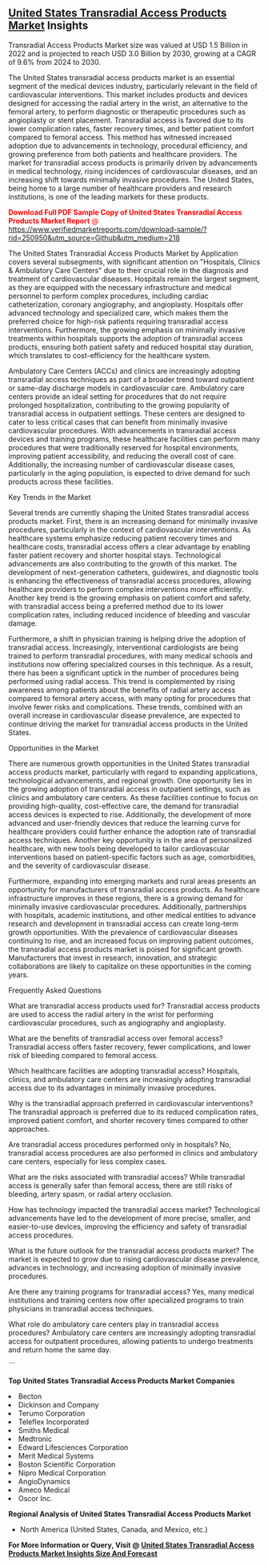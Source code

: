 <h2><a href="https://www.verifiedmarketreports.com/download-sample/?rid=250950&amp;utm_source=Github&amp;utm_medium=218" target="_blank">United States Transradial Access Products Market</a> Insights</h2><p>Transradial Access Products Market size was valued at USD 1.5 Billion in 2022 and is projected to reach USD 3.0 Billion by 2030, growing at a CAGR of 9.6% from 2024 to 2030.</p><p> <p>The United States transradial access products market is an essential segment of the medical devices industry, particularly relevant in the field of cardiovascular interventions. This market includes products and devices designed for accessing the radial artery in the wrist, an alternative to the femoral artery, to perform diagnostic or therapeutic procedures such as angioplasty or stent placement. Transradial access is favored due to its lower complication rates, faster recovery times, and better patient comfort compared to femoral access. This method has witnessed increased adoption due to advancements in technology, procedural efficiency, and growing preference from both patients and healthcare providers. The market for transradial access products is primarily driven by advancements in medical technology, rising incidences of cardiovascular diseases, and an increasing shift towards minimally invasive procedures. The United States, being home to a large number of healthcare providers and research institutions, is one of the leading markets for these products.</p> <p><p><span class=""><span style="color: #ff0000;"><strong>Download Full PDF Sample Copy of United States Transradial Access Products Market Report</strong> @ </span><a href="https://www.verifiedmarketreports.com/download-sample/?rid=250950&amp;utm_source=Github&amp;utm_medium=218" target="_blank">https://www.verifiedmarketreports.com/download-sample/?rid=250950&amp;utm_source=Github&amp;utm_medium=218</a></span></p></p> <p>The United States Transradial Access Products Market by Application covers several subsegments, with significant attention on "Hospitals, Clinics & Ambulatory Care Centers" due to their crucial role in the diagnosis and treatment of cardiovascular diseases. Hospitals remain the largest segment, as they are equipped with the necessary infrastructure and medical personnel to perform complex procedures, including cardiac catheterization, coronary angiography, and angioplasty. Hospitals offer advanced technology and specialized care, which makes them the preferred choice for high-risk patients requiring transradial access interventions. Furthermore, the growing emphasis on minimally invasive treatments within hospitals supports the adoption of transradial access products, ensuring both patient safety and reduced hospital stay duration, which translates to cost-efficiency for the healthcare system. <p>Ambulatory Care Centers (ACCs) and clinics are increasingly adopting transradial access techniques as part of a broader trend toward outpatient or same-day discharge models in cardiovascular care. Ambulatory care centers provide an ideal setting for procedures that do not require prolonged hospitalization, contributing to the growing popularity of transradial access in outpatient settings. These centers are designed to cater to less critical cases that can benefit from minimally invasive cardiovascular procedures. With advancements in transradial access devices and training programs, these healthcare facilities can perform many procedures that were traditionally reserved for hospital environments, improving patient accessibility, and reducing the overall cost of care. Additionally, the increasing number of cardiovascular disease cases, particularly in the aging population, is expected to drive demand for such products across these facilities.</p> <p>Key Trends in the Market</p> <p>Several trends are currently shaping the United States transradial access products market. First, there is an increasing demand for minimally invasive procedures, particularly in the context of cardiovascular interventions. As healthcare systems emphasize reducing patient recovery times and healthcare costs, transradial access offers a clear advantage by enabling faster patient recovery and shorter hospital stays. Technological advancements are also contributing to the growth of this market. The development of next-generation catheters, guidewires, and diagnostic tools is enhancing the effectiveness of transradial access procedures, allowing healthcare providers to perform complex interventions more efficiently. Another key trend is the growing emphasis on patient comfort and safety, with transradial access being a preferred method due to its lower complication rates, including reduced incidence of bleeding and vascular damage. <p>Furthermore, a shift in physician training is helping drive the adoption of transradial access. Increasingly, interventional cardiologists are being trained to perform transradial procedures, with many medical schools and institutions now offering specialized courses in this technique. As a result, there has been a significant uptick in the number of procedures being performed using radial access. This trend is complemented by rising awareness among patients about the benefits of radial artery access compared to femoral artery access, with many opting for procedures that involve fewer risks and complications. These trends, combined with an overall increase in cardiovascular disease prevalence, are expected to continue driving the market for transradial access products in the United States.</p> <p>Opportunities in the Market</p> <p>There are numerous growth opportunities in the United States transradial access products market, particularly with regard to expanding applications, technological advancements, and regional growth. One opportunity lies in the growing adoption of transradial access in outpatient settings, such as clinics and ambulatory care centers. As these facilities continue to focus on providing high-quality, cost-effective care, the demand for transradial access devices is expected to rise. Additionally, the development of more advanced and user-friendly devices that reduce the learning curve for healthcare providers could further enhance the adoption rate of transradial access techniques. Another key opportunity is in the area of personalized healthcare, with new tools being developed to tailor cardiovascular interventions based on patient-specific factors such as age, comorbidities, and the severity of cardiovascular disease. <p>Furthermore, expanding into emerging markets and rural areas presents an opportunity for manufacturers of transradial access products. As healthcare infrastructure improves in these regions, there is a growing demand for minimally invasive cardiovascular procedures. Additionally, partnerships with hospitals, academic institutions, and other medical entities to advance research and development in transradial access can create long-term growth opportunities. With the prevalence of cardiovascular diseases continuing to rise, and an increased focus on improving patient outcomes, the transradial access products market is poised for significant growth. Manufacturers that invest in research, innovation, and strategic collaborations are likely to capitalize on these opportunities in the coming years.</p> <p>Frequently Asked Questions</p> <p>What are transradial access products used for? Transradial access products are used to access the radial artery in the wrist for performing cardiovascular procedures, such as angiography and angioplasty.</p> <p>What are the benefits of transradial access over femoral access? Transradial access offers faster recovery, fewer complications, and lower risk of bleeding compared to femoral access.</p> <p>Which healthcare facilities are adopting transradial access? Hospitals, clinics, and ambulatory care centers are increasingly adopting transradial access due to its advantages in minimally invasive procedures.</p> <p>Why is the transradial approach preferred in cardiovascular interventions? The transradial approach is preferred due to its reduced complication rates, improved patient comfort, and shorter recovery times compared to other approaches.</p> <p>Are transradial access procedures performed only in hospitals? No, transradial access procedures are also performed in clinics and ambulatory care centers, especially for less complex cases.</p> <p>What are the risks associated with transradial access? While transradial access is generally safer than femoral access, there are still risks of bleeding, artery spasm, or radial artery occlusion.</p> <p>How has technology impacted the transradial access market? Technological advancements have led to the development of more precise, smaller, and easier-to-use devices, improving the efficiency and safety of transradial access procedures.</p> <p>What is the future outlook for the transradial access products market? The market is expected to grow due to rising cardiovascular disease prevalence, advances in technology, and increasing adoption of minimally invasive procedures.</p> <p>Are there any training programs for transradial access? Yes, many medical institutions and training centers now offer specialized programs to train physicians in transradial access techniques.</p> <p>What role do ambulatory care centers play in transradial access procedures? Ambulatory care centers are increasingly adopting transradial access for outpatient procedures, allowing patients to undergo treatments and return home the same day.</p> ```</p><p><strong>Top United States Transradial Access Products Market Companies</strong></p><div data-test-id=""><p><li>Becton</li><li> Dickinson and Company</li><li> Terumo Corporation</li><li> Teleflex Incorporated</li><li> Smiths Medical</li><li> Medtronic</li><li> Edward Lifesciences Corporation</li><li> Merit Medical Systems</li><li> Boston Scientific Corporation</li><li> Nipro Medical Corporation</li><li> AngioDynamics</li><li> Ameco Medical</li><li> Oscor Inc.</li></p><div><strong>Regional Analysis of&nbsp;United States Transradial Access Products Market</strong></div><ul><li dir="ltr"><p dir="ltr">North America&nbsp;(United States, Canada, and Mexico, etc.)</p></li></ul><p><strong>For More Information or Query, Visit @&nbsp;</strong><strong><a href="https://www.verifiedmarketreports.com/product/transradial-access-products-market/?utm_source=Github&amp;utm_medium=218" target="_blank">United States Transradial Access Products Market Insights Size And Forecast</a></strong></p></div>
